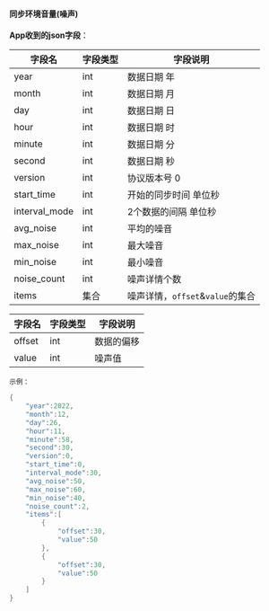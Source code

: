 #### 同步环境音量(噪声)


**App收到的json字段**：

| 字段名        | 字段类型 | 字段说明                     |
| ------------- | -------- | ---------------------------- |
| year          | int      | 数据日期 年                  |
| month         | int      | 数据日期 月                  |
| day           | int      | 数据日期 日                  |
| hour          | int      | 数据日期 时                  |
| minute        | int      | 数据日期 分                  |
| second        | int      | 数据日期 秒                  |
| version       | int      | 协议版本号 0              |
| start_time    | int      | 开始的同步时间 单位秒        |
| interval_mode | int      | 2个数据的间隔   单位秒       |
| avg_noise     | int      | 平均的噪音                   |
| max_noise     | int      | 最大噪音                     |
| min_noise     | int      | 最小噪音                     |
| noise_count   | int      | 噪声详情个数                 |
| items         | 集合     | 噪声详情，`offset`&`value`的集合 |

| 字段名 | 字段类型 | 字段说明   |
| ------ | -------- | ---------- |
| offset | int      | 数据的偏移 |
| value  | int      | 噪声值     |

`示例：`

```c
{
    "year":2022,
    "month":12,
    "day":26,
    "hour":11,
    "minute":58,
    "second":30,
    "version":0,
    "start_time":0,
    "interval_mode":30,
    "avg_noise":50,
    "max_noise":60,
    "min_noise":40,
    "noise_count":2,
    "items":[
        {
            "offset":30,
            "value":50
        },
        {
            "offset":30,
            "value":50
        }
    ]
}
```
